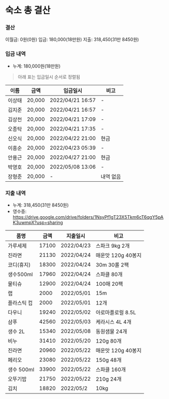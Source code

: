 # 숙소 총 결산

### 결산
이월금: 0원(0원)
입금: 180,000(18만원)
지출: 318,450(31만 8450원)

### 입금 내역
* 누계: 180,000원(18만원)
> 아래 표는 입금일시 순서로 정렬됨

|이름|금액|입금일시|비고|
|---|---|---|---|
|이상태|20,000|2022/04/21 16:57|-|
|김지준|20,000|2022/04/21 16:57|-|
|김상천|20,000|2022/04/21 17:09|-|
|오종탁|20,000|2022/04/21 17:35|-|
|신오식|20,000|2022/04/22 21:00|현금|
|이흥순|20,000|2022/04/23 05:39|-|
|안용근|20,000|2022/04/27 21:00|현금|
|박영호|20,000|2022/05/08 13:06|-|
|장형준|20,000|-|내역 없음|

### 지출 내역
* 누계: 318,450(31만 8450원)
* 영수증: https://drive.google.com/drive/folders/1NsyPf1gT23X5Tkm6cT6qgY5pAK3uwmpX?usp=sharing

|품명|금액|지출일시|비고|
|---|---|---|---|
|가루세제|17100|2022/04/23|스파크 9kg 2개|
|진라면|21130|2022/04/24|매운맛 120g 40봉지|
|코디(휴지)|18300|2022/04/24|30m 30롤 2팩|
|생수500ml|17960|2022/04/24|스파클 80개|
|물티슈|12900|2022/04/24|100매 20팩|
|랩|2000|2022/05/01|15m|
|플라스틱 컵|2000|2022/05/01|12개|
|다우니|19240|2022/05/02|아로마플로럴 8.5L|
|샴푸|42560|2022/05/03|케라시스 4L 4개|
|생수 2L|15340|2022/05/08|동원샘물 24개|
|비누|31410|2022/05/20|120g 80개|
|진라면|20960|2022/05/22|매운맛 120g 40봉지|
|페리오|23080|2022/05/22|150g 48개|
|생수 500ml|33900|2022/05/22|스파클 160개|
|오뚜기밥|21750|2022/05/22|210g 24개|
|김치|18820|2022/05/2|10kg|
